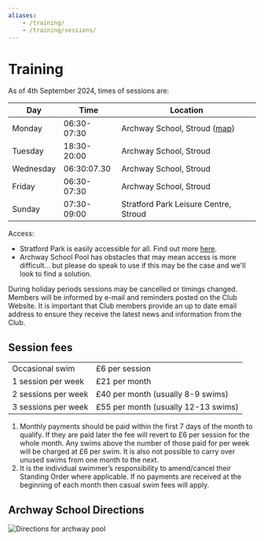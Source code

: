 ```yaml
---
aliases:
    - /training/
    - /training/sessions/
---
```

# Training

As of 4th September 2024, times of sessions are:

|Day|Time|Location|
|---|---|---|
|Monday|06:30-07:30|Archway School, Stroud ([map](/training#Archway-School-Directions))|
|Tuesday|18:30-20:00|Archway School, Stroud|
|Wednesday|06:30:07.30|Archway School, Stroud|
|Friday|06:30-07:30|Archway School, Stroud|
|Sunday|07:30-09:00|Stratford Park Leisure Centre, Stroud|

Access:
- Stratford Park is easily accessible for all. Find out more [here](https://everyoneactive.com/centre/stratford-park-leisure-centre).
- Archway School Pool has obstacles that may mean access is more difficult... but please do speak to use if this may be the case and we'll look to find a solution.

During holiday periods sessions may be cancelled or timings changed. Members will be informed by e-mail and reminders posted on the Club Website. It is important that Club members provide an up to date email address to ensure they receive the latest news and information from the Club.

Session fees
---

|||
|---|---|
|Occasional swim|£6 per session|
|1 session per week|£21 per month|
|2 sessions per week|£40 per month (usually 8-9 swims)|
|3 sessions per week|£55 per month (usually 12-13 swims)|

1. Monthly payments should be paid within the first 7 days of the month to qualify. If they are paid later the fee will revert to £6 per session for the whole month. Any swims above the number of those paid for per week will be charged at £6 per swim. It is also not possible to carry over unused swims from one month to the next.
2. It is the individual swimmer’s responsibility to amend/cancel their Standing Order where applicable. If no payments are received at the beginning of each month then casual swim fees will apply.

## Archway School Directions

![Directions for archway pool](/images/2019/05/archway_map.jpg)


